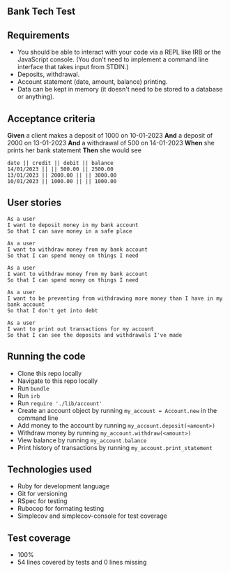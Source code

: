 Bank Tech Test
-----------------

## Requirements

- You should be able to interact with your code via a REPL like IRB or the JavaScript console. (You don't need to implement a command line interface that takes input from STDIN.)
- Deposits, withdrawal.
- Account statement (date, amount, balance) printing.
- Data can be kept in memory (it doesn't need to be stored to a database or anything).

## Acceptance criteria

**Given** a client makes a deposit of 1000 on 10-01-2023
**And** a deposit of 2000 on 13-01-2023
**And** a withdrawal of 500 on 14-01-2023
**When** she prints her bank statement
**Then** she would see

```
date || credit || debit || balance
14/01/2023 || || 500.00 || 2500.00
13/01/2023 || 2000.00 || || 3000.00
10/01/2023 || 1000.00 || || 1000.00
```

## User stories

```
As a user
I want to deposit money in my bank account
So that I can save money in a safe place
```

```
As a user
I want to withdraw money from my bank account
So that I can spend money on things I need
```

```
As a user
I want to withdraw money from my bank account
So that I can spend money on things I need
```

```
As a user
I want to be preventing from withdrawing more money than I have in my bank account
So that I don't get into debt
```

```
As a user
I want to print out transactions for my account
So that I can see the deposits and withdrawals I've made
```

## Running the code

- Clone this repo locally
- Navigate to this repo locally
- Run `bundle`
- Run `irb`
- Run `require './lib/account'`
- Create an account object by running `my_account = Account.new` in the command line
- Add money to the account by running `my_account.deposit(<amount>)`
- Withdraw money by running `my_account.withdraw(<amount>)`
- View balance by running `my_account.balance`
- Print history of transactions by running `my_account.print_statement`

## Technologies used

- Ruby for development language
- Git for versioning
- RSpec for testing
- Rubocop for formating testing
- Simplecov and simplecov-console for test coverage

## Test coverage

- 100%
- 54 lines covered by tests and 0 lines missing
